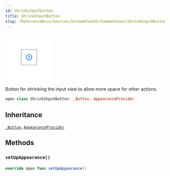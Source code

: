 ```yaml
---
id: shrinkinputbutton 
title: ShrinkInputButton
slug: /ReferenceDocs/Sources/StreamChatUI/CommonViews/ShrinkInputButton/shrinkinputbutton
---
```

![ShrinkInputButton](../../../../../assets/ShrinkInputButton_documentation.default-light.png)

Button for shrinking the input view to allow more space for other actions.

``` swift
open class ShrinkInputButton: _Button, AppearanceProvider 
```

## Inheritance

[`_Button`](../_Button), [`AppearanceProvider`](../../Utils/AppearanceProvider)

## Methods

### `setUpAppearance()`

``` swift
override open func setUpAppearance() 
```
